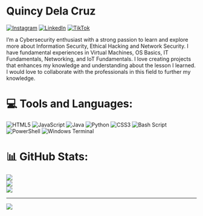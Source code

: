 # Quincy Dela Cruz
[![Instagram](https://img.shields.io/badge/Instagram-%23E4405F.svg?logo=Instagram&logoColor=white)](https://instagram.com/vocxen_) [![LinkedIn](https://img.shields.io/badge/LinkedIn-%230077B5.svg?logo=linkedin&logoColor=white)](https://linkedin.com/in/quincy-dela-cruz-b0677b311?) [![TikTok](https://img.shields.io/badge/TikTok-%23000000.svg?logo=TikTok&logoColor=white)](https://tiktok.com/@.unavailable_0) 

I’m a Cybersecurity enthusiast with a strong passion to learn and explore more about Information Security, Ethical Hacking and Network Security. I have fundamental experiences in Virtual Machines, OS Basics, IT Fundamentals, Networking, and IoT Fundamentals. I love creating projects that enhances my knowledge and understanding about the lesson I learned. I would love to collaborate with the professionals in this field to further my knowledge.



# 💻 Tools and Languages:
![HTML5](https://img.shields.io/badge/html5-%23E34F26.svg?style=for-the-badge&logo=html5&logoColor=white) ![JavaScript](https://img.shields.io/badge/javascript-%23323330.svg?style=for-the-badge&logo=javascript&logoColor=%23F7DF1E) ![Java](https://img.shields.io/badge/java-%23ED8B00.svg?style=for-the-badge&logo=openjdk&logoColor=white) ![Python](https://img.shields.io/badge/python-3670A0?style=for-the-badge&logo=python&logoColor=ffdd54) ![CSS3](https://img.shields.io/badge/css3-%231572B6.svg?style=for-the-badge&logo=css3&logoColor=white) ![Bash Script](https://img.shields.io/badge/bash_script-%23121011.svg?style=for-the-badge&logo=gnu-bash&logoColor=white) ![PowerShell](https://img.shields.io/badge/PowerShell-%235391FE.svg?style=for-the-badge&logo=powershell&logoColor=white) ![Windows Terminal](https://img.shields.io/badge/Windows%20Terminal-%234D4D4D.svg?style=for-the-badge&logo=windows-terminal&logoColor=white)
# 📊 GitHub Stats:
![](https://github-readme-stats.vercel.app/api?username=VocXen-Cybs&theme=nightowl&hide_border=false&include_all_commits=false&count_private=false)<br/>
![](https://github-readme-streak-stats.herokuapp.com/?user=VocXen-Cybs&theme=nightowl&hide_border=false)<br/>
![](https://github-readme-stats.vercel.app/api/top-langs/?username=VocXen-Cybs&theme=nightowl&hide_border=false&include_all_commits=false&count_private=false&layout=compact)

---
[![](https://visitcount.itsvg.in/api?id=VocXen-Cybs&icon=6&color=4)](https://visitcount.itsvg.in)

<!-- Proudly created with GPRM ( https://gprm.itsvg.in ) -->
